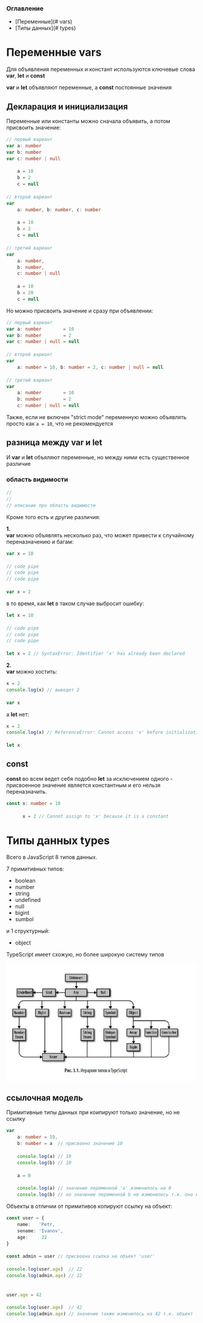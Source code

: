 ### Оглавление

- [Переменные](# vars)
- [Типы данных](# types)


# Переменные vars

Для объявления переменных и констант используются ключевые слова __var__, __let__ и __const__

__var__ и __let__ объявляют переменные, а __const__ постоянные значения

## Декларация и инициализация 

Переменные или константы можно сначала объявить, а потом присвоить значение:

```ts
// первый вариант
var a: number
var b: number
var c: number | null

    a = 10
    b = 2
    c = null

// второй вариант
var 
    a: number, b: number, c: number
   
    a = 10
    b = 2
    c = null
  
// третий вариант
var 
    a: number,
    b: number,
    c: number | null
    
    a = 10
    b = 20
    c = null
```

Но можно присвоить значение и сразу при объявлении:

```ts
// первый вариант
var a: number        = 10
var b: number        = 2
var c: number | null = null

// второй вариант
var 
    a: number = 10, b: number = 2, c: number | null = null          

// третий вариант
var 
    a: number        = 10
    b: number        = 2
    c: number | null = null 
```

Также, если не включен "strict mode" переменную можно объявлять просто как `a = 10`, что не рекомендуется

## разница между __var__ и __let__

И __var__ и __let__ объяляют переменные, но между ними есть существенное различие

### область видимости 

```ts
//
//
// описание про область видимости
```

Кроме того есть и другие различия:  

__1.__  
__var__ можно объявлять несколько раз, что может привести к случайному переназначению и багам:

```ts
var x = 10

// code pipe
// code pipe
// code pipe

var x = 2
```

в то время, как __let__ в таком случае выбросит ошибку:

```ts
let x = 10

// code pipe
// code pipe
// code pipe

let x = 2 // SyntaxError: Identifier 'x' has already been declared
```

__2.__  
__var__ можно хостить:

```ts
x = 2
console.log(x) // выведет 2

var x
```

а __let__ нет:

```ts
x = 2
console.log(x) // ReferenceError: Cannot access 'x' before initialization

let x
```

## __const__

__const__ во всем ведет себя подобно __let__ за исключением одного - присвоенное значение является константным и его нельзя переназначить.

```ts
const x: number = 10

      x = 2 // Cannot assign to 'x' because it is a constant
``` 

# Типы данных types

Всего в JavaScript 8 типов данных.  

7 примитивных типов:

- boolean
- number
- string
- undefined
- null
- bigint
- sumbol

и 1 структурный:

- object

TypeScript имеет схожую, но более широкую систему типов

![](types.jpg)

## ссылочная модель

Примитивные типы данных при коипируют только значение, но не ссылку 

```ts
var
    a: number = 10,
    b: number = a  // присвоено значение 10

    console.log(a) // 10
    console.log(b) // 10
    
    a = 0

    console.log(a) // значение переменной 'a' изменилось на 0
    console.log(b) // но значение переменной b не изменилось т.к. оно не является ссылкой на 'a' и независимо от него
```

Объекты в отличии от примитивов копируют ссылку на объект:

```ts
const user = {
    name:   'Petr,
    sename: 'Ivanov',
    age:     22
}
    
const admin = user // присвоена ссылка на объект 'user'

console.log(user.age)  // 22
console.log(admin.age) // 22


user.age = 42
    
console.log(user.age)  // 42
console.log(admin.age) // значение также изменилось на 42 т.к. объект 'admin' является ссылкой на объект 'user' и зависит от него

```



















    
